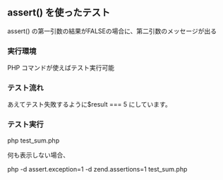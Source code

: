 ## assert() を使ったテスト

assert() の第一引数の結果がFALSEの場合に、第二引数のメッセージが出る

### 実行環境

PHP コマンドが使えばテスト実行可能

### テスト流れ

あえてテスト失敗するように$result === 5 にしています。


### テスト実行

php test_sum.php

何も表示しない場合、

php -d assert.exception=1 -d zend.assertions=1 test_sum.php
